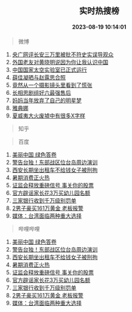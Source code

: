 <div align="center"><h2>实时热搜榜</h2><h4>2023-08-19 10:14:01</h4></div>

> 微博  

1. [央广网评长安三万里被批不符史实误导观众](https://s.weibo.com/weibo?q=%23%E5%A4%AE%E5%B9%BF%E7%BD%91%E8%AF%84%E9%95%BF%E5%AE%89%E4%B8%89%E4%B8%87%E9%87%8C%E8%A2%AB%E6%89%B9%E4%B8%8D%E7%AC%A6%E5%8F%B2%E5%AE%9E%E8%AF%AF%E5%AF%BC%E8%A7%82%E4%BC%97%23&t=31&band_rank=1&Refer=top)<br />
2. [外国老友对黄晓明说因为你让我认识中国](https://s.weibo.com/weibo?q=%23%E5%A4%96%E5%9B%BD%E8%80%81%E5%8F%8B%E5%AF%B9%E9%BB%84%E6%99%93%E6%98%8E%E8%AF%B4%E5%9B%A0%E4%B8%BA%E4%BD%A0%E8%AE%A9%E6%88%91%E8%AE%A4%E8%AF%86%E4%B8%AD%E5%9B%BD%23&t=31&band_rank=2&Refer=top)<br />
3. [中国国家太空实验室已正式运行](https://s.weibo.com/weibo?q=%23%E4%B8%AD%E5%9B%BD%E5%9B%BD%E5%AE%B6%E5%A4%AA%E7%A9%BA%E5%AE%9E%E9%AA%8C%E5%AE%A4%E5%B7%B2%E6%AD%A3%E5%BC%8F%E8%BF%90%E8%A1%8C%23&t=31&band_rank=3&Refer=top)<br />
4. [薛佳凝晒与赵露思合照](https://s.weibo.com/weibo?q=%23%E8%96%9B%E4%BD%B3%E5%87%9D%E6%99%92%E4%B8%8E%E8%B5%B5%E9%9C%B2%E6%80%9D%E5%90%88%E7%85%A7%23&t=31&band_rank=4&Refer=top)<br />
5. [竟然从一个摄影镜头里看到了慌张](https://s.weibo.com/weibo?q=%23%E7%AB%9F%E7%84%B6%E4%BB%8E%E4%B8%80%E4%B8%AA%E6%91%84%E5%BD%B1%E9%95%9C%E5%A4%B4%E9%87%8C%E7%9C%8B%E5%88%B0%E4%BA%86%E6%85%8C%E5%BC%A0%23&t=31&band_rank=5&Refer=top)<br />
6. [长相思剧组好六最强售后](https://s.weibo.com/weibo?q=%23%E9%95%BF%E7%9B%B8%E6%80%9D%E5%89%A7%E7%BB%84%E5%A5%BD%E5%85%AD%E6%9C%80%E5%BC%BA%E5%94%AE%E5%90%8E%23&t=31&band_rank=6&Refer=top)<br />
7. [妈妈当年放弃了自己的明星梦](https://s.weibo.com/weibo?q=%E5%A6%88%E5%A6%88%E5%BD%93%E5%B9%B4%E6%94%BE%E5%BC%83%E4%BA%86%E8%87%AA%E5%B7%B1%E7%9A%84%E6%98%8E%E6%98%9F%E6%A2%A6&t=31&band_rank=7&Refer=top)<br />
8. [雅典娜](https://s.weibo.com/weibo?q=%E9%9B%85%E5%85%B8%E5%A8%9C&t=31&band_rank=8&Refer=top)<br />
9. [夏威夷大火废墟中有很多X字样](https://s.weibo.com/weibo?q=%23%E5%A4%8F%E5%A8%81%E5%A4%B7%E5%A4%A7%E7%81%AB%E5%BA%9F%E5%A2%9F%E4%B8%AD%E6%9C%89%E5%BE%88%E5%A4%9AX%E5%AD%97%E6%A0%B7%23&t=31&band_rank=9&Refer=top)<br />

> 知乎  


> 百度  

1. [美丽中国 绿色答卷](https://www.baidu.com/s?wd=%E7%BE%8E%E4%B8%BD%E4%B8%AD%E5%9B%BD+%E7%BB%BF%E8%89%B2%E7%AD%94%E5%8D%B7&sa=fyb_news&rsv_dl=fyb_news)<br />
2. [警告台独！东部战区位台岛周边演训](https://www.baidu.com/s?wd=%E8%AD%A6%E5%91%8A%E5%8F%B0%E7%8B%AC%EF%BC%81%E4%B8%9C%E9%83%A8%E6%88%98%E5%8C%BA%E4%BD%8D%E5%8F%B0%E5%B2%9B%E5%91%A8%E8%BE%B9%E6%BC%94%E8%AE%AD&sa=fyb_news&rsv_dl=fyb_news)<br />
3. [西安长期坐出租车不给钱女子被刑拘](https://www.baidu.com/s?wd=%E8%A5%BF%E5%AE%89%E9%95%BF%E6%9C%9F%E5%9D%90%E5%87%BA%E7%A7%9F%E8%BD%A6%E4%B8%8D%E7%BB%99%E9%92%B1%E5%A5%B3%E5%AD%90%E8%A2%AB%E5%88%91%E6%8B%98&sa=fyb_news&rsv_dl=fyb_news)<br />
4. [暑期消费正火热](https://www.baidu.com/s?wd=%E6%9A%91%E6%9C%9F%E6%B6%88%E8%B4%B9%E6%AD%A3%E7%81%AB%E7%83%AD&sa=fyb_news&rsv_dl=fyb_news)<br />
5. [证监会释放重磅信号 事关你的股票](https://www.baidu.com/s?wd=%E8%AF%81%E7%9B%91%E4%BC%9A%E9%87%8A%E6%94%BE%E9%87%8D%E7%A3%85%E4%BF%A1%E5%8F%B7+%E4%BA%8B%E5%85%B3%E4%BD%A0%E7%9A%84%E8%82%A1%E7%A5%A8&sa=fyb_news&rsv_dl=fyb_news)<br />
6. [官方辟谣家长花3万买幼儿园名额](https://www.baidu.com/s?wd=%E5%AE%98%E6%96%B9%E8%BE%9F%E8%B0%A3%E5%AE%B6%E9%95%BF%E8%8A%B13%E4%B8%87%E4%B9%B0%E5%B9%BC%E5%84%BF%E5%9B%AD%E5%90%8D%E9%A2%9D&sa=fyb_news&rsv_dl=fyb_news)<br />
7. [三家银行收到千万级别罚单](https://www.baidu.com/s?wd=%E4%B8%89%E5%AE%B6%E9%93%B6%E8%A1%8C%E6%94%B6%E5%88%B0%E5%8D%83%E4%B8%87%E7%BA%A7%E5%88%AB%E7%BD%9A%E5%8D%95&sa=fyb_news&rsv_dl=fyb_news)<br />
8. [2男子豪买161万黄金 老板报警](https://www.baidu.com/s?wd=2%E7%94%B7%E5%AD%90%E8%B1%AA%E4%B9%B0161%E4%B8%87%E9%BB%84%E9%87%91+%E8%80%81%E6%9D%BF%E6%8A%A5%E8%AD%A6&sa=fyb_news&rsv_dl=fyb_news)<br />
9. [媒体：台湾面临两种重大选择](https://www.baidu.com/s?wd=%E5%AA%92%E4%BD%93%EF%BC%9A%E5%8F%B0%E6%B9%BE%E9%9D%A2%E4%B8%B4%E4%B8%A4%E7%A7%8D%E9%87%8D%E5%A4%A7%E9%80%89%E6%8B%A9&sa=fyb_news&rsv_dl=fyb_news)<br />

> 哔哩哔哩  

1. [美丽中国 绿色答卷](https://www.baidu.com/s?wd=%E7%BE%8E%E4%B8%BD%E4%B8%AD%E5%9B%BD+%E7%BB%BF%E8%89%B2%E7%AD%94%E5%8D%B7&sa=fyb_news&rsv_dl=fyb_news)<br />
2. [警告台独！东部战区位台岛周边演训](https://www.baidu.com/s?wd=%E8%AD%A6%E5%91%8A%E5%8F%B0%E7%8B%AC%EF%BC%81%E4%B8%9C%E9%83%A8%E6%88%98%E5%8C%BA%E4%BD%8D%E5%8F%B0%E5%B2%9B%E5%91%A8%E8%BE%B9%E6%BC%94%E8%AE%AD&sa=fyb_news&rsv_dl=fyb_news)<br />
3. [西安长期坐出租车不给钱女子被刑拘](https://www.baidu.com/s?wd=%E8%A5%BF%E5%AE%89%E9%95%BF%E6%9C%9F%E5%9D%90%E5%87%BA%E7%A7%9F%E8%BD%A6%E4%B8%8D%E7%BB%99%E9%92%B1%E5%A5%B3%E5%AD%90%E8%A2%AB%E5%88%91%E6%8B%98&sa=fyb_news&rsv_dl=fyb_news)<br />
4. [暑期消费正火热](https://www.baidu.com/s?wd=%E6%9A%91%E6%9C%9F%E6%B6%88%E8%B4%B9%E6%AD%A3%E7%81%AB%E7%83%AD&sa=fyb_news&rsv_dl=fyb_news)<br />
5. [证监会释放重磅信号 事关你的股票](https://www.baidu.com/s?wd=%E8%AF%81%E7%9B%91%E4%BC%9A%E9%87%8A%E6%94%BE%E9%87%8D%E7%A3%85%E4%BF%A1%E5%8F%B7+%E4%BA%8B%E5%85%B3%E4%BD%A0%E7%9A%84%E8%82%A1%E7%A5%A8&sa=fyb_news&rsv_dl=fyb_news)<br />
6. [官方辟谣家长花3万买幼儿园名额](https://www.baidu.com/s?wd=%E5%AE%98%E6%96%B9%E8%BE%9F%E8%B0%A3%E5%AE%B6%E9%95%BF%E8%8A%B13%E4%B8%87%E4%B9%B0%E5%B9%BC%E5%84%BF%E5%9B%AD%E5%90%8D%E9%A2%9D&sa=fyb_news&rsv_dl=fyb_news)<br />
7. [三家银行收到千万级别罚单](https://www.baidu.com/s?wd=%E4%B8%89%E5%AE%B6%E9%93%B6%E8%A1%8C%E6%94%B6%E5%88%B0%E5%8D%83%E4%B8%87%E7%BA%A7%E5%88%AB%E7%BD%9A%E5%8D%95&sa=fyb_news&rsv_dl=fyb_news)<br />
8. [2男子豪买161万黄金 老板报警](https://www.baidu.com/s?wd=2%E7%94%B7%E5%AD%90%E8%B1%AA%E4%B9%B0161%E4%B8%87%E9%BB%84%E9%87%91+%E8%80%81%E6%9D%BF%E6%8A%A5%E8%AD%A6&sa=fyb_news&rsv_dl=fyb_news)<br />
9. [媒体：台湾面临两种重大选择](https://www.baidu.com/s?wd=%E5%AA%92%E4%BD%93%EF%BC%9A%E5%8F%B0%E6%B9%BE%E9%9D%A2%E4%B8%B4%E4%B8%A4%E7%A7%8D%E9%87%8D%E5%A4%A7%E9%80%89%E6%8B%A9&sa=fyb_news&rsv_dl=fyb_news)<br />

